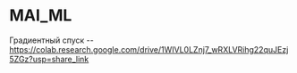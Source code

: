 # MAI_ML

Градиентный спуск -- https://colab.research.google.com/drive/1WIVL0LZnj7_wRXLVRihg22quJEzj5ZGz?usp=share_link
